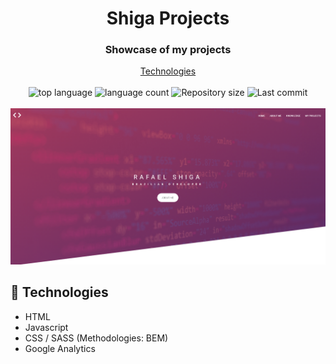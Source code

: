 <h1 style="text-align: center">
  Shiga Projects
</h1>

<h3 style="text-align: center">
<strong>Showcase of my projects</strong>
</h3>

<p style="text-align: center">
  <a href="#space_invader-technologies">Technologies</a>
  <br>
  <br>
  <img alt="top language" src="https://img.shields.io/github/languages/top/rafashiga/rafashiga.github.io?style=flat-square">
  <img alt="language count" src="https://img.shields.io/github/languages/count/rafashiga/rafashiga.github.io?style=flat-square">
  <img alt="Repository size" src="https://img.shields.io/github/repo-size/rafashiga/rafashiga.github.io?style=flat-square">
  <img alt="Last commit" src="https://img.shields.io/github/last-commit/rafashiga/rafashiga.github.io?style=flat-square">
  <br>
  <br>
  <img src="./assets/img/website.png">
</p>

## :space_invader: Technologies

- HTML
- Javascript
- CSS / SASS (Methodologies: BEM)
- Google Analytics
